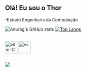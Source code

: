 ## Olá! Eu sou o Thor
-Estudo Engenharia da Computação

![Anurag's GitHub stats](https://github-readme-stats.vercel.app/api?username=Kravellas&show_icons=true&theme=dark)
[![Top Langs](https://github-readme-stats.vercel.app/api/top-langs/?username=Kravellas&layout=compact&custom_title=Tecnologi&theme=dark)](https://github.com/anuraghazra/github-readme-stats)





<div style="display: inline_block"><br>
<img align="center" alt="vitor-C" heinght="30" width="40"  src="https://cdn.jsdelivr.net/gh/devicons/devicon@latest/icons/c/c-original.svg" />
<img align="center" alt="vs" heinght="30" width="40" src="https://cdn.jsdelivr.net/gh/devicons/devicon@latest/icons/vscode/vscode-original.svg" />
          



</div>

##
<a href="https://www.linkedin.com/in/thor-caravellas-campos-8b2200362" target="_blank"><img src="https://img.shields.io/badge/-LinkedIn-%230077B5?style=for-the-badge&logo=linkedin&logocolor=white" target="_blank">
</a>
